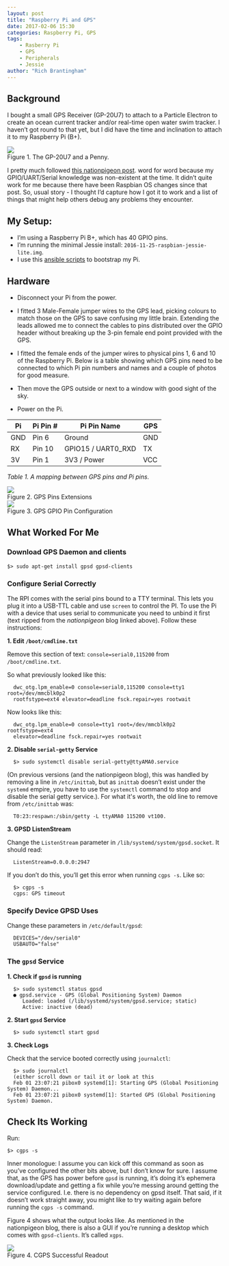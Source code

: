 ```yaml
---
layout: post
title: "Raspberry Pi and GPS"
date: 2017-02-06 15:30
categories: Raspberry Pi, GPS
tags:
    - Rasberry Pi
    - GPS
    - Peripherals
    - Jessie
author: "Rich Brantingham"
---
```


## Background

I bought a small GPS Receiver (GP-20U7) to attach to a Particle Electron to
create an ocean current tracker and/or real-time open water swim tracker.
I haven’t got round to that yet, but I did have the time and inclination to
attach it to my Raspberry Pi (B+).

<div class='image'>
  <img src='/images/gps_penny_scale.png'>
  <figcaption>Figure 1. The GP-20U7 and a Penny.</figcaption>
</div>


I pretty much followed [this nationpigeon post][nationpigeon].
word for word because my GPIO/UART/Serial knowledge was non-existent at the time.
It didn’t quite work for me because there have been Raspbian OS changes since
that post. So, usual story - I thought I’d capture how I got it to work and a
list of things that might help others debug any problems they encounter.

## My Setup:

*   I’m using a Raspberry Pi B+, which has 40 GPIO pins.
*   I’m running the minimal Jessie install: `2016-11-25-raspbian-jessie-lite.img`.
*   I use this [ansible scripts][pi-setup-repo] to bootstrap my Pi.

## Hardware

* Disconnect your Pi from the power.

* I fitted 3 Male-Female jumper wires to the GPS lead, picking colours to match
those on the GPS to save confusing my little brain. Extending the leads allowed me to
connect the cables to pins distributed over the GPIO header without breaking up
the 3-pin female end point provided with the GPS.

*   I fitted the female ends of the jumper wires to physical pins 1, 6 and 10 of the
Raspberry Pi. Below is a table showing which GPS pins need to be connected to
which Pi pin numbers and names and a couple of photos for good measure.

* Then move the GPS outside or next to a window with good sight of the sky.

* Power on the Pi.

| Pi  | Pi Pin # | Pi Pin Name        | GPS |
|-----|----------|--------------------|-----|
| GND | Pin 6    | Ground             | GND |
| RX  | Pin 10   | GPIO15 / UART0_RXD | TX  |
| 3V  | Pin 1    | 3V3 / Power        | VCC |

_Table 1. A mapping between GPS pins and Pi pins._

<div class='image'>
  <img src='/images/gps_extension_jumpers.png'>
  <figcaption>Figure 2. GPS Pins Extensions</figcaption>
</div>

<div class='image'>
  <img src='/images/gps_pi_gpio_pins.png'>
  <figcaption>Figure 3. GPS GPIO Pin Configuration</figcaption>
</div>


## What Worked For Me


### Download GPS Daemon and clients

```
$> sudo apt-get install gpsd gpsd-clients
```

### Configure Serial Correctly

The RPI comes with the serial pins bound to a TTY terminal. This lets you
plug it into a USB-TTL cable and use `screen` to control the PI. To use the Pi
with a device that uses serial to communicate you need to unbind it first
(text ripped from the _nationpigeon_ blog linked above). Follow these instructions:

**1. Edit `/boot/cmdline.txt`**

Remove this section of text: ```console=serial0,115200``` from `/boot/cmdline.txt`.

So what previously looked like this:

```
  dwc_otg.lpm_enable=0 console=serial0,115200 console=tty1 root=/dev/mmcblk0p2
  rootfstype=ext4 elevator=deadline fsck.repair=yes rootwait
```

Now looks like this:

```
  dwc_otg.lpm_enable=0 console=tty1 root=/dev/mmcblk0p2 rootfstype=ext4
  elevator=deadline fsck.repair=yes rootwait
```

**2. Disable `serial-getty` Service**

```
  $> sudo systemctl disable serial-getty@ttyAMA0.service
```

(On previous versions (and the nationpigeon blog), this was handled by removing
a line in `/etc/inittab`, but as `inittab` doesn’t exist under the `systemd` empire,
you have to use the `systemctl` command to stop and disable the serial getty service.).
For what it's worth, the old line to remove from `/etc/inittab` was:

```
  T0:23:respawn:/sbin/getty -L ttyAMA0 115200 vt100.
```

**3. GPSD ListenStream**

Change the `ListenStream` parameter in `/lib/systemd/system/gpsd.socket`. It should read:

```
  ListenStream=0.0.0.0:2947
```

If you don’t do this, you’ll get this error when running `cgps -s`. Like so:

```
  $> cgps -s
  cgps: GPS timeout
```

### Specify Device GPSD Uses

Change these parameters in `/etc/default/gpsd`:

```
  DEVICES="/dev/serial0"
  USBAUTO="false"
```

### The `gpsd` Service

**1. Check if `gpsd` is running**

```
  $> sudo systemctl status gpsd
  ● gpsd.service - GPS (Global Positioning System) Daemon
     Loaded: loaded (/lib/systemd/system/gpsd.service; static)
     Active: inactive (dead)
```

**2. Start `gpsd` Service**

```
  $> sudo systemctl start gpsd
```

**3. Check Logs**

Check that the service booted correctly using `journalctl`:

```
  $> sudo journalctl
  (either scroll down or tail it or look at this
  Feb 01 23:07:21 pibox0 systemd[1]: Starting GPS (Global Positioning System) Daemon...
  Feb 01 23:07:21 pibox0 systemd[1]: Started GPS (Global Positioning System) Daemon.
```

## Check Its Working

Run:
```
$> cgps -s
```

Inner monologue: I assume you can kick off this command as soon as you’ve
configured the other bits above, but I don’t know for sure. I assume that,
as the GPS has power before `gpsd` is running, it’s doing it’s ephemera
download/update and getting a fix while you’re messing around getting the
service configured. I.e. there is no dependency on gpsd itself.
That said, if it doesn’t work straight away, you might like to try waiting
again before running the `cgps -s` command.

Figure 4 shows what the output looks like. As mentioned in the nationpigeon blog,
there is also a GUI if you’re running a desktop which comes with `gpsd-clients`.
It’s called `xgps`.

<div class='image'>
  <img src='/images/gps_cgps_successful_readout.png'>
  <figcaption>Figure 4. CGPS Successful Readout</figcaption>

</div>

[pi-setup-repo]:https://github.com/robrant/pi-setup
[nationpigeon]:https://nationpigeon.com/gps-raspberrypi/
